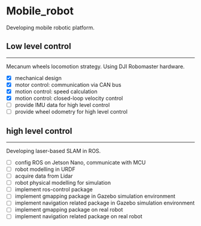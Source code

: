 # Mobile_robot

Developing mobile robotic platform.

## Low level control
---
Mecanum wheels locomotion strategy. Using DJI Robomaster hardware.

- [x] mechanical design
- [x] motor control: communication via CAN bus
- [x] motion control: speed calculation
- [x] motion control: closed-loop velocity control
- [ ] provide IMU data for high level control
- [ ] provide wheel odometry for high level control

## high level control
---
Developing laser-based SLAM in ROS.

- [ ] config ROS on Jetson Nano, communicate with MCU
- [ ] robot modelling in URDF
- [ ] acquire data from Lidar
- [ ] robot physical modelling for simulation
- [ ] implement ros-control package
- [ ] implement gmapping package in Gazebo simulation environment
- [ ] implement navigation related package in Gazebo simulation environment
- [ ] implement gmapping package on real robot
- [ ] implement navigation related package on real robot
